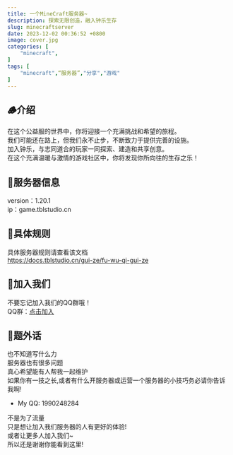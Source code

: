 ```yaml
---
title: 一个MineCraft服务器~
description: 探索无限创造，融入钟乐生存
slug: minecraftserver
date: 2023-12-02 00:36:52 +0800
image: cover.jpg
categories: [
    "minecraft",
]
tags: [
    "minecraft",“服务器”,"分享","游戏"
]
---
```


## 🪵介绍

在这个公益服的世界中，你将迎接一个充满挑战和希望的旅程。</br>
我们可能还在路上，但我们永不止步，不断致力于提供完善的设施。</br>
加入钟乐，与志同道合的玩家一同探索、建造和共享创意。</br>
在这个充满温暖与激情的游戏社区中，你将发现你所向往的生存之乐！

## 🔨服务器信息

version：1.20.1</br>
ip：game.tblstudio.cn

## 🚧具体规则

具体服务器规则请查看该文档</br>
<https://docs.tblstudio.cn/gui-ze/fu-wu-qi-gui-ze>

## 📜加入我们

不要忘记加入我们的QQ群哦！</br>
QQ群：[点击加入](http://qm.qq.com/cgi-bin/qm/qr?_wv=1027&k=QLrR-96sjjag6kW4s4aEiaCgSISS82rQ&authKey=dT4xz1yY6M0JZSwPr5M1KylWGRQtKsrebJR4k5KY17ydwj7WgsH5KKKArRDzunLU&noverify=0&group_code=770813535)

## 🛞题外话

也不知道写什么力</br>
服务器也有很多问题</br>
真心希望能有人帮我一起维护</br>
如果你有一技之长,或者有什么开服务器或运营一个服务器的小技巧务必请你告诉我啊!</br>

- My QQ: 1990248284

不是为了流量</br>
只是想让加入我们服务器的人有更好的体验!</br>
或者让更多人加入我们~</br>
所以还是谢谢你能看到这里!</br>
